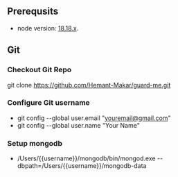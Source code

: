 ## Prerequsits
- node version: [18.18.x](https://nodejs.org/en/download "Download Node LTS").
## Git
### Checkout Git Repo
git clone https://github.com/Hemant-Makar/guard-me.git

### Configure Git username
- git config --global user.email "youremail@gmail.com"
- git config --global user.name "Your Name"


### Setup mongodb
- /Users/{{username}}/mongodb/bin/mongod.exe --dbpath=/Users/{{username}}/mongodb-data